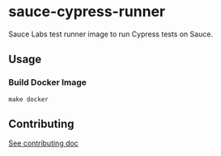 # sauce-cypress-runner
Sauce Labs test runner image to run Cypress tests on Sauce.

## Usage

### Build Docker Image
`make docker`

## Contributing
[See contributing doc](/CONTRIBUTING.md)
